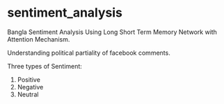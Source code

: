 # sentiment_analysis

Bangla Sentiment Analysis Using Long Short Term Memory Network with Attention Mechanism.

Understanding political partiality of facebook comments.

Three types of Sentiment:

1. Positive
2. Negative
3. Neutral



